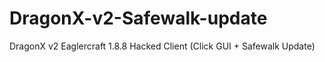 # DragonX-v2-Safewalk-update
DragonX v2 Eaglercraft 1.8.8 Hacked Client (Click GUI + Safewalk Update)
